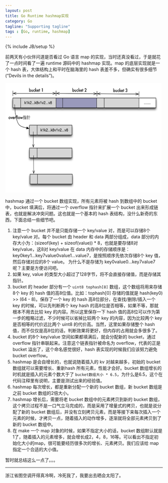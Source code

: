 ```yaml
---
layout: post
title: Go Runtime hashmap实现
category: Go
tagline: "Supporting tagline"
tags : [Go, runtime, hashmap]
---
```

{% include JB/setup %}


前两天有小伙伴问道是否看过 Go 语言 map 的实现，当时还真没看过，于是就花了一点时间看了一遍 runtime 源码中的 hashmap 实现。map 的底层实现就是一个 hash 表，大体结构上和平时在脑海里的 hash 表差不多，但确实有很多细节(“Devils in the details”)。

<div>
<img src="/assets/images/hashmap.png" height="350" width="500">
</div>

hashmap 通过一个 bucket 数组实现，所有元素将被 hash 到数组中的 bucket 中，bucket 填满后，将通过一个 overflow 指针来扩展一个 bucket 出来形成链表，也就是解决冲突问题。这也就是一个基本的 hash 表结构，没什么新奇的东西，下面总结一些细节吧。

1. 注意一个 bucket 并不是只能存储一个 key/value 对，而是可以存储8个 key/value 对。每个 bucket 由 header 和 data 两部分组成，data 部分的内存大小为：(sizeof(key) + sizeof(value)) * 8，也就是要存储8对 key/value，这8对 key/value 在 data 内存中的存储顺序是：key0key1...key7value0value1...value7，是按照顺序先依次存储8个 key 值，然后存储对应的8个 value。 为什么不是存储为 key0value0...key7value7 呢？主要是方便访问吧。
2. 如果 key, value 的类型大小超过了128字节，将不会直接存储值，而是存储其指针。 
3. bucket 的 header 部分有一个 `uint8 tophash[8]` 数组，这个数组将用来存储8个 key 的 hash 值的高8位值。比如：tophash\[0\] 存储的值就是 hash(key0) >> (64 - 8)。保存了一个 key 的 hash 高8位部分，在查找/删除/插入一个 key 的时候，可以先判断两个 key hash 的高8位是否相等，如果不等，那就根本不用去比较 key 的内容。所以这里保存一下 hash 值的高8位可以作为第一步的粗略过滤，不少时候可以省掉比较两个 key 的内容，因为比较两个 key 是否相等的代价远比两个 uint8 的代价高。当然，这里如果存储整个 hash 值，而不仅仅是高8位的话，判断效果将更好，但内存的占用就会多很多了。
4. bucket 的8个 key/value 空间如果都填满后，就会分配新的 bucket，通过 overflow 指针串联起来。注意这个链表指针被命名为 overflow，代表的正是 bucket 溢出了，这个命名感觉很好，hash 表实现的时候我们应该努力避免 bucket overflow。
5. hashmap 是会自增长的，也就说随着插入的 kv 对越来越多，初始的 bucket 数组就可以需要增长、重新hash 所有元素，性能才会好。bucket 数组增长的时机就是插入的元素个数大于了 `bucket数组大小 * 6.5`，为什么是6.5，这个在代码注释里有说明，主要是测试出来的经验值。
6. hashmap 每次增长，都是重新分配一个新的 bucket 数组，新 bucket 数组是之前 bucket 数组的2倍大小。
7. hashmap 增长后，需要将老 bucket 数组中的元素拷贝到新的 bucket 数组，这个拷贝过程不是一口气立马完成的，而是采用了增量式的拷贝，也就是说分配了新的 bucket 数组后，并没有立刻拷贝元素，而是等接下来每次插入一个元素的时候，才拷贝一点，随着插入的动作增多，逐渐就将全部元素拷贝到了新的 bucket 数组中。
8. 在 make 一个 map 对象的时候，如果不指定大小的话，bucket 数组默认就是1了，随着插入的元素增多，就会增长成2，4，8，16等。可以看出不指定初始化大小的map，很可能要经历很多次的增长、元素拷贝。我们应该给 map 指定一个合适的大小值。


暂时就总结这么一点了。。。


----
浙江省图空调开得真冷啊，冷死我了，我要出去晒会太阳了。
